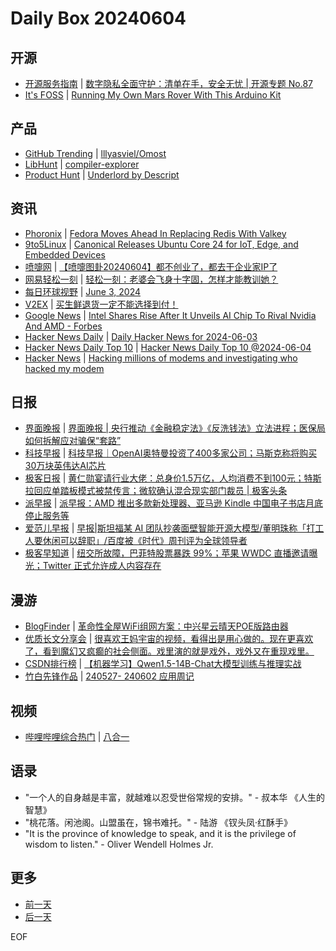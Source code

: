 # Daily Box 20240604

## 开源
- [开源服务指南](https://osguider.com/blog/) | [数字隐私全面守护：清单在手，安全无忧 | 开源专题 No.87](https://osguider.com/blog/post/topic/topic-87/)
- [It's FOSS](https://itsfoss.com/) | [Running My Own Mars Rover With This Arduino Kit](https://itsfoss.com/galaxy-rover/)

## 产品
- [GitHub Trending](https://github.com/trending?since=daily) | [lllyasviel/Omost](https://github.com/lllyasviel/Omost)
- [LibHunt](https://www.libhunt.com/) | [compiler-explorer](https://www.libhunt.com/r/compiler-explorer)
- [Product Hunt](https://www.producthunt.com) | [Underlord by Descript](https://www.producthunt.com/posts/underlord-by-descript)

## 资讯
- [Phoronix](https://www.phoronix.com/) | [Fedora Moves Ahead In Replacing Redis With Valkey](https://www.phoronix.com/news/Fedora-Replacing-Redis-Valkey)
- [9to5Linux](https://9to5linux.com/) | [Canonical Releases Ubuntu Core 24 for IoT, Edge, and Embedded Devices](https://9to5linux.com/canonical-releases-ubuntu-core-24-for-iot-edge-and-embedded-devices)
- [喷嚏网](http://www.dapenti.com/blog/blog.asp?subjectid=70&name=xilei) | [【喷嚏图卦20240604】都不创业了，都去干企业家IP了](http://www.dapenti.com/blog/more.asp?name=xilei&id=179022)
- [网易轻松一刻](https://m.163.com/touch/exclusive/sub/qsyk) | [轻松一刻：老婆会飞身十字固，怎样才能教训她？](https://m.163.com/news/article/J3S4F1HK000181BR.html)
- [每日环球视野](https://idai.ly/) | [June 3, 2024](http://m.idai.ly/se/a193iG?1717344000)
- [V2EX](https://www.v2ex.com/) | [买生鲜退货一定不能选择到付！](https://www.v2ex.com/t/1046637)
- [Google News](https://news.google.com/topics/CAAqJggKIiBDQkFTRWdvSUwyMHZNRGRqTVhZU0FtVnVHZ0pWVXlnQVAB) | [Intel Shares Rise After It Unveils AI Chip To Rival Nvidia And AMD - Forbes](https://news.google.com/rss/articles/CBMidmh0dHBzOi8vd3d3LmZvcmJlcy5jb20vc2l0ZXMvcm9iZXJ0aGFydC8yMDI0LzA2LzA0L2ludGVsLXNoYXJlcy1yaXNlLWFmdGVyLWl0LXVudmVpbHMtYWktY2hpcC10by1yaXZhbC1udmlkaWEtYW5kLWFtZC_SAQA?oc=5)
- [Hacker News Daily](https://www.daemonology.net/hn-daily/) | [Daily Hacker News for 2024-06-03](https://www.daemonology.net/hn-daily/2024-06-03.html)
- [Hacker News Daily Top 10](https://github.com/headllines/hackernews-daily) | [Hacker News Daily Top 10 @2024-06-04](https://github.com/headllines/hackernews-daily/issues/1425)
- [Hacker News](https://news.ycombinator.com/front) | [Hacking millions of modems and investigating who hacked my modem](https://news.ycombinator.com/item?id=40570781)

## 日报
- [界面晚报](https://www.jiemian.com/lists/426.html) | [界面晚报 | 央行推动《金融稳定法》《反洗钱法》立法进程；医保局如何拆解应对骗保“套路”](https://www.jiemian.com/article/11251958.html)
- [科技早报](https://www.jiemian.com/lists/459.html) | [科技早报｜OpenAI奥特曼投资了400多家公司；马斯克称将购买30万块英伟达AI芯片](https://www.jiemian.com/article/11248162.html)
- [极客日报](https://blog.csdn.net/csdngeeknews) | [黄仁勋宴请行业大佬：总身价1.5万亿，人均消费不到100元；特斯拉回应单踏板模式被禁传言；微软确认混合现实部门裁员 | 极客头条](https://blog.csdn.net/weixin_39786569/article/details/139432405)
- [派早报](https://sspai.com/tag/%E6%B4%BE%E6%97%A9%E6%8A%A5) | [派早报：AMD 推出多款新处理器、亚马逊 Kindle 中国电子书店月底停止服务等](https://sspai.com/post/89336)
- [爱范儿早报](https://www.ifanr.com/category/ifanrnews) | [早报|斯坦福某 AI 团队抄袭面壁智能开源大模型/董明珠称「打工人要休闲可以辞职」/百度被《时代》周刊评为全球领导者](https://www.ifanr.com/1587955)
- [极客早知道](https://www.geekpark.net/column/74) | [纽交所故障，巴菲特股票暴跌 99%；苹果 WWDC 直播邀请曝光；Twitter 正式允许成人内容存在](https://www.geekpark.net/news/336085)

## 漫游
- [BlogFinder](https://bf.zzxworld.com/) | [革命性全屋WiFi组网方案：中兴星云晴天POE版路由器](https://xiangming.site/657.html?utm_source=blogfinder)
- [优质长文分享会](https://m.okjike.com/topics/56d2fabe7cb3331100467e2b) | [很喜欢王妈宇宙的视频，看得出是用心做的。现在更喜欢了，看到魔幻又疯癫的社会侧面。戏里演的就是戏外，戏外又在重现戏里。](https://mp.weixin.qq.com/s/n5KniaWnGf7RGmZs_4XIOA)
- [CSDN排行榜](https://blog.csdn.net/rank/list) | [【机器学习】Qwen1.5-14B-Chat大模型训练与推理实战](https://blog.csdn.net/weixin_48007632/article/details/139422184)
- [竹白先锋作品](https://www.zhubai.wiki/) | [240527- 240602 应用周记](https://open.zhubai.wiki/a/l/t/z/pl/flyhink/2409721903888830464)

## 视频
- [哔哩哔哩综合热门](https://www.bilibili.com/v/popular/all/) | [八合一](https://b23.tv/BV1wn4y1d7wt)

## 语录
- "一个人的自身越是丰富，就越难以忍受世俗常规的安排。" - 叔本华 《人生的智慧》
- "桃花落。闲池阁。山盟虽在，锦书难托。" - 陆游 《钗头凤·红酥手》
- "It is the province of knowledge to speak, and it is the privilege of wisdom to listen." - Oliver Wendell Holmes Jr.

## 更多
- [前一天](daily-box-20240603.md)
- [后一天](daily-box-20240605.md)

EOF
